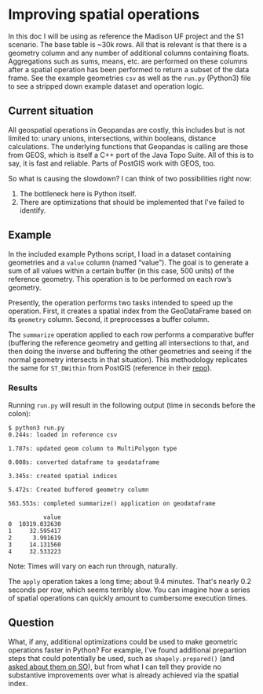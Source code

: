 # Improving spatial operations
In this doc I will be using as reference the Madison UF project and the S1 scenario. The base table is ~30k rows. All that is relevant is that there is a geometry column and any number of additional columns containing floats. Aggregations such as sums, means, etc. are performed on these columns after a spatial operation has been performed to return a subset of the data frame. See the example geometries `csv` as well as the `run.py` (Python3) file to see a stripped down example dataset and operation logic.

## Current situation
All geospatial operations in Geopandas are costly, this includes but is not limited to: unary unions, intersections, within booleans, distance calculations. The underlying functions that Geopandas is calling are those from GEOS, which is itself a C++ port of the Java Topo Suite. All of this is to say, it is fast and reliable. Parts of PostGIS work with GEOS, too.

So what is causing the slowdown? I can think of two possibilities right now:

1. The bottleneck here is Python itself.
2. There are optimizations that should be implemented that I've failed to identify.

## Example
In the included example Pythons script, I load in a dataset containing geometries and a `value` column (named “value”). The goal is to generate a sum of all values within a certain buffer (in this case, 500 units) of the reference geometry. This operation is to be performed on each row’s geometry.

Presently, the operation performs two tasks intended to speed up the operation. First, it creates a spatial index from the GeoDataFrame based on its `geometry` column. Second, it preprocesses a buffer column.

The `summarize` operation applied to each row performs a comparative buffer (buffering the reference geometry and getting all intersections to that, and then doing the inverse and buffering the other geometries and seeing if the normal geometry intersects in that situation). This methodology replicates the same for `ST_DWithin` from PostGIS (reference in their [repo](https://github.com/postgis/postgis/blob/c0998a4e638048196a6abfab1504eca6b1a1462f/postgis/geography.sql.in#L550)).

### Results
Running `run.py` will result in the following output (time in seconds before the colon):
```
$ python3 run.py
0.244s: loaded in reference csv

1.787s: updated geom column to MultiPolygon type

0.008s: converted dataframe to geodataframe

3.345s: created spatial indices

5.472s: Created buffered geometry column

563.553s: completed summarize() application on geodataframe

          value
0  10319.032630
1     32.595417
2      3.991619
3     14.131560
4     32.533223
```
Note: Times will vary on each run through, naturally.

The `apply` operation takes a long time; about 9.4 minutes. That's nearly 0.2 seconds per row, which seems terribly slow. You can imagine how a series of spatial operations can quickly amount to cumbersome execution times.

## Question
What, if any, additional optimizations could be used to make geometric operations faster in Python? For example, I've found additional prepartion steps that could potentially be used, such as `shapely.prepared()` (and [asked about them on SO](http://stackoverflow.com/questions/42232601/r-tree-v-shapely-prepared-when-comparing-geometries)), but from what I can tell they provide no substantive improvements over what is already achieved via the spatial index.
